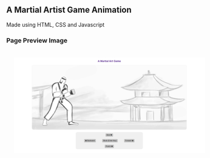 ## A Martial Artist Game Animation
Made using HTML, CSS and Javascript
<br />

### Page Preview Image
<img src='./images/page_img.png' style="margin: 20px;">